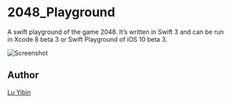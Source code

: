 # 2048_Playground
A swift playground of the game 2048. It’s written in Swift 3 and can be run in Xcode 8 beta 3 or Swift Playground of iOS 10 beta 3.

![Screenshot](https://raw.githubusercontent.com/robin/2048_Playground/master/screenshot.png)

## Author
[Lu Yibin](http://robin.github.io)